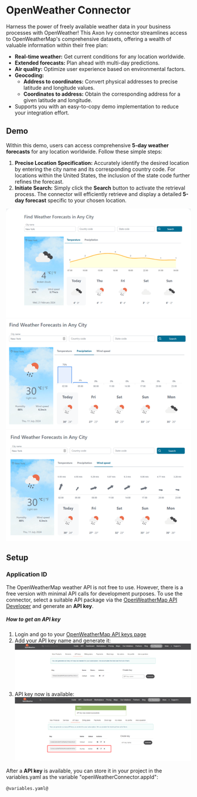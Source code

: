 # OpenWeather Connector

Harness the power of freely available weather data in your business processes with OpenWeather! This Axon Ivy connector streamlines access to OpenWeatherMap's comprehensive datasets, offering a wealth of valuable information within their free plan:

* **Real-time weather:** Get current conditions for any location worldwide.
* **Extended forecasts:** Plan ahead with multi-day predictions.
* **Air quality:** Optimize user experience based on environmental factors.
* **Geocoding:**
	* **Address to coordinates:** Convert physical addresses to precise latitude and longitude values.
	* **Coordinates to address:** Obtain the corresponding address for a given latitude and longitude.
* Supports you with an easy-to-copy demo implementation to reduce your integration effort.

## Demo

Within this demo, users can access comprehensive **5-day weather forecasts** for any location worldwide. Follow these simple steps:

1. **Precise Location Specification:** Accurately identify the desired location by entering the city name and its corresponding country code. For locations within the United States, the inclusion of the state code further refines the forecast.
2. **Initiate Search:** Simply click the **Search** button to activate the retrieval process. The connector will efficiently retrieve and display a detailed **5-day forecast** specific to your chosen location.

![Demo](images/forecast-weather-demo.png)
![Demo](images/precipitation-chart.png)
![Demo](images/wind-chart.png)

## Setup

### Application ID
The OpenWeatherMap weather API is not free to use. However, there is a free version with minimal API calls for development purposes. To use the connector, select a suitable API package via the [OpenWeatherMap API Developer](https://openweathermap.org/api) and generate an **API key**.

##### How to get an API key
1. Login and go to your [OpenWeatherMap API keys page](https://home.openweathermap.org/api_keys)
2. Add your API key name and generate it:
![Register key](images/register-api-key.png)
3. API key now is available:
![Register key](images/register-successful.png)

After a **API key** is available, you can store it in your project in the variables.yaml as the variable "openWeatherConnector.appId":

```
@variables.yaml@ 
```
